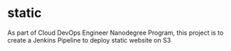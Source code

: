 # static
As part of Cloud DevOps Engineer Nanodegree Program, this project is to create a Jenkins Pipeline to deploy static website on S3
